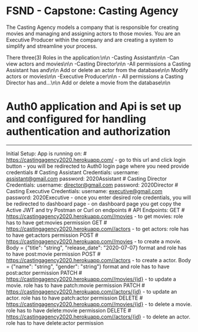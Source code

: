 # FSND - Capstone: Casting Agency

The Casting Agency models a company that is responsible for creating movies and managing and assigning actors to those movies. 
You are an Executive Producer within the company and are creating a system to simplify and streamline your process.

There three(3) Roles in the application:\n\n 
    -Casting Assistant\n\n 
        -Can view actors and movies\n\n 
    -Casting Director\n\n 
        -All permissions a Casting Assistant has and\n\n 
        Add or delete an actor from the database\n\n 
        Modify actors or movies\n\n 
    -Executive Producer\n\n 
       - All permissions a Casting Director has and…\n\n 
        Add or delete a movie from the database\n\n 

# Auth0 application and Api is set up and configured for handling authentication and authorization 
---------------------------------------------------------------------------------------------------------------------------

Initial Setup:
    App is running on: # https://castingagency2020.herokuapp.com/ 
        - go to this url and click login button 
        - you will be redirected to Auth0 login page where you need provide credentials 
        # Casting Assistant Credentials:
           username: assistant@gmail.com
           password: 2020Assistant 
        # Casting Director Credentials:
            username: director@gmail.com
            password: 2020Director 
        # Casting Executive Credentials:
            username: executive@gmail.com  
            password: 2020Executive 
        - once you enter desired role credentials, you will be redirected to dashboard page 
        - on dashboard page you get copy the Active JWT and try Postman or Curl on endpoints 
    # API Endpoints: 
        GET # https://castingagency2020.herokuapp.com//movies    - to get movies: role has to have get:movies permission 
        GET # https://castingagency2020.herokuapp.com//actors    - to get actors: role has to have get:actors permission 
        POST # https://castingagency2020.herokuapp.com//movies   - to create a movie. Body = {"title": "string", "release_date": "2020-07-07} 
                                                                    format and role has to    have post:movie permission 
        POST # https://castingagency2020.herokuapp.com//actors   - to create a actor. Body = {"name": "string", "gender": "string"} 
                                                                    format and role has to have post:actor permission 
        PATCH # https://castingagency2020.herokuapp.com//movies/{id}  - to update a movie. role has to have patch:movie permission 
        PATCH # https://castingagency2020.herokuapp.com//actors/{id}    - to update an actor. role has to have patch:actor permission 
        DELETE # https://castingagency2020.herokuapp.com//movies/{id}   - to delete a movie. role has to have delete:movie permission 
        DELETE # https://castingagency2020.herokuapp.com//actors/{id}   - to delete an actor. role has to have delete:actor permission 
        


